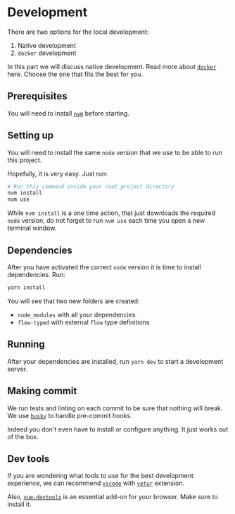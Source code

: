 # Development

There are two options for the local development:

1. Native development
2. `docker` development

In this part we will discuss native development. 
Read more about [`docker`](docker.md) here.
Choose the one that fits the best for you.


## Prerequisites

You will need to install [`nvm`](https://github.com/creationix/nvm/blob/master/README.md) before starting.


## Setting up

You will need to install the same `node` version that we use to be able to run this project.

Hopefully, it is very easy. Just run:

```bash
# Run this command inside your root project directory
nvm install
nvm use
```

While `nvm install` is a one time action, that just downloads the required `node` version, do not forget to run `nvm use` each time you open a new terminal window.


## Dependencies

After you have activated the correct `node` version it is time to install 
dependencies. Run:

```bash
yarn install
```

You will see that two new folders are created: 

- `node_modules` with all your dependencies
- `flow-typed` with external `flow` type definitions


## Running

After your dependencies are installed, run `yarn dev` to start a development server.


## Making commit

We run tests and linting on each commit to be sure that nothing will break.
We use [`husky`](https://github.com/typicode/husky) to handle pre-commit hooks.

Indeed you don't even have to install or configure anything.
It just works out of the box. 


## Dev tools

If you are wondering what tools to use for the best development experience,
we can recommend [`vscode`](https://code.visualstudio.com/) with [`vetur`](https://github.com/vuejs/vetur) extension.

Also, [`vue-devtools`](https://github.com/vuejs/vue-devtools) is an essential add-on for your browser.
Make sure to install it.
